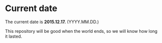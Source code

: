 # Current date

The current date is **2015.12.17.** (YYYY.MM.DD.)

This repository will be good when the world ends, so we will know how long it lasted.